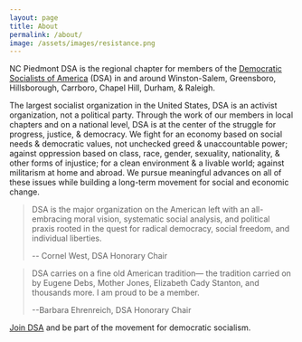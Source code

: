 ```yaml
---
layout: page
title: About
permalink: /about/
image: /assets/images/resistance.png
---
```


NC Piedmont DSA is the regional chapter for members of the [Democratic Socialists of America](http://www.dsausa.org/) (DSA) in and around Winston-Salem, Greensboro, Hillsborough, Carrboro, Chapel Hill, Durham, & Raleigh.

The largest socialist organization in the United States, DSA is an activist organization, not a political party. Through the work of our members in local chapters and on a national level, DSA is at the center of the struggle for progress, justice, & democracy. We fight for an economy based on social needs & democratic values, not unchecked greed & unaccountable power; against oppression based on class, race, gender, sexuality, nationality, & other forms of injustice; for a clean environment & a livable world; against militarism at home and abroad. We pursue meaningful advances on all of these issues while building a long-term movement for social and economic change.

> DSA is the major organization on the American left with an all-embracing moral vision, systematic social analysis, and political praxis rooted in the quest for radical democracy, social freedom, and individual liberties.
> 
> -- Cornel West, DSA Honorary Chair

> DSA carries on a fine old American tradition— the tradition carried on by Eugene Debs, Mother Jones, Elizabeth Cady Stanton, and thousands more. I am proud to be a member.
> 
> --Barbara Ehrenreich, DSA Honorary Chair

[Join DSA](https://dsausa.nationbuilder.com/join) and be part of the movement for democratic socialism. 
